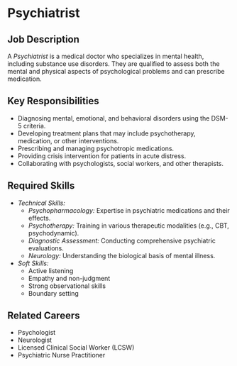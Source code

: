 # Psychiatrist

## Job Description
A *Psychiatrist* is a medical doctor who specializes in mental health, including substance use disorders. They are qualified to assess both the mental and physical aspects of psychological problems and can prescribe medication.

## Key Responsibilities
- Diagnosing mental, emotional, and behavioral disorders using the DSM-5 criteria.
- Developing treatment plans that may include psychotherapy, medication, or other interventions.
- Prescribing and managing psychotropic medications.
- Providing crisis intervention for patients in acute distress.
- Collaborating with psychologists, social workers, and other therapists.

## Required Skills
- *Technical Skills:*
    - *Psychopharmacology:* Expertise in psychiatric medications and their effects.
    - *Psychotherapy:* Training in various therapeutic modalities (e.g., CBT, psychodynamic).
    - *Diagnostic Assessment:* Conducting comprehensive psychiatric evaluations.
    - *Neurology:* Understanding the biological basis of mental illness.
- *Soft Skills:*
    - Active listening
    - Empathy and non-judgment
    - Strong observational skills
    - Boundary setting

## Related Careers
- Psychologist
- Neurologist
- Licensed Clinical Social Worker (LCSW)
- Psychiatric Nurse Practitioner